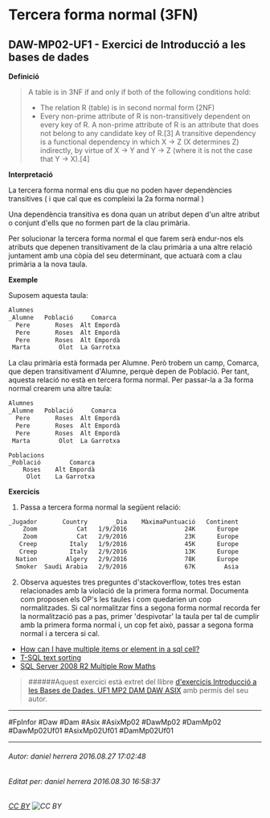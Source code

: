 # Tercera forma normal (3FN)
## DAW-MP02-UF1 - Exercici de Introducció a les bases de dades
**Definició**

>A table is in 3NF if and only if both of the following conditions hold:
>* The relation R (table) is in second normal form (2NF)
>* Every non-prime attribute of R is non-transitively dependent on every key of R.
>A non-prime attribute of R is an attribute that does not belong to any candidate key of R.[3] A transitive dependency is a functional dependency in which X → Z (X determines Z) indirectly, by virtue of X → Y and Y → Z (where it is not the case that Y → X).[4]

**Interpretació**

La tercera forma normal ens diu que no poden haver dependències transitives ( i que cal que es compleixi la 2a forma normal )

Una dependència transitiva es dona quan un atribut depen d'un altre atribut o conjunt d'ells que no formen part de la clau primària.

Per solucionar la tercera forma normal el que farem serà endur-nos els atributs que depenen transitivament de la clau primària a una altre relació juntament amb una còpia del seu determinant, que actuarà com a clau primària a la nova taula.

**Exemple**

Suposem aquesta taula:

```bash
Alumnes
_Alumne   Població     Comarca
  Pere       Roses  Alt Empordà
  Pere       Roses  Alt Empordà 
  Pere       Roses  Alt Empordà 
 Marta        Olot  La Garrotxa 
```

La clau primària està formada per Alumne. Però trobem un camp, Comarca, que depen transitivament d'Alumne, perquè depen de Població. Per tant, aquesta relació no està en tercera forma normal. Per passar-la a 3a forma normal crearem una altre taula:

```bash
Alumnes
_Alumne   Població     Comarca
  Pere       Roses  Alt Empordà
  Pere       Roses  Alt Empordà 
  Pere       Roses  Alt Empordà 
 Marta        Olot  La Garrotxa 
```

    Poblacions
    _Població        Comarca
        Roses    Alt Empordà
         Olot    La Garrotxa


**Exercicis**

1) Passa a tercera forma normal la següent relació:

```bash
_Jugador       Country       _Dia    MàximaPuntuació   Continent  
    Zoom           Cat   1/9/2016                24K      Europe
    Zoom           Cat   2/9/2016                23K      Europe
   Creep         Italy   1/9/2016                45K      Europe
   Creep         Italy   2/9/2016                13K      Europe
  Nation        Algery   2/9/2016                78K      Europe
  Smoker  Saudi Arabia   2/9/2016                67K        Asia
```

2) Observa aquestes tres preguntes d'stackoverflow, totes tres estan relacionades amb la violació de la primera forma normal. Documenta com proposen els OP's les taules i com quedarien un cop normalitzades. Si cal normalitzar fins a segona forma normal recorda fer la normalització pas a pas, primer 'despivotar' la taula per tal de cumplir amb la primera forma normal i, un cop fet això, passar a segona forma normal i a tercera si cal.

* [How can I have multiple items or element in a sql cell?](http://stackoverflow.com/questions/8593609/how-can-i-have-multiple-items-or-element-in-a-sql-cell)
* [T-SQL text sorting](http://stackoverflow.com/questions/8976703/t-sql-text-sorting)
* [SQL Server 2008 R2 Multiple Row Maths](http://stackoverflow.com/questions/18631178/sql-server-2008-r2-multiple-row-maths)




>
>######Aquest exercici està extret del llibre [d'exercicis Introducció a les Bases de Dades. UF1 MP2 DAM DAW ASIX](https://www.amazon.es/Introducci%C3%B3-Bases-Dades-asix-MP02-UF1/dp/153735096X) amb permís del seu autor. 
>

---

#FpInfor #Daw #Dam #Asix #AsixMp02 #DawMp02 #DamMp02 #DawMp02Uf01 #AsixMp02Uf01 #DamMp02Uf01

---

###### Autor: daniel herrera 2016.08.27 17:02:48
###### Editat per: daniel herrera 2016.08.30 16:58:37
###### [CC BY](https://creativecommons.org/licenses/by/4.0/) ![CC BY](https://licensebuttons.net/l/by/3.0/80x15.png)
